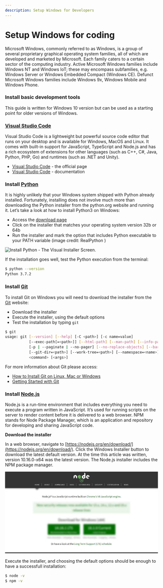 ```yaml
---
description: Setup Windows for Developers
---
```


# Setup Windows for coding

Microsoft Windows, commonly referred to as Windows, is a group of several proprietary graphical operating system families, all of which are developed and marketed by Microsoft. Each family caters to a certain sector of the computing industry. Active Microsoft Windows families include Windows NT and Windows IoT; these may encompass subfamilies, e.g. Windows Server or Windows Embedded Compact \(Windows CE\). Defunct Microsoft Windows families include Windows 9x, Windows Mobile and Windows Phone.

### 

### Install basic development tools

This guide is written for Windows 10 version but can be used as a starting point for older versions of Windows.



### [Visual Studio Code](https://code.visualstudio.com/)

Visual Studio Code is a lightweight but powerful source code editor that runs on your desktop and is available for Windows, MacOS and Linux. It comes with built-in support for JavaScript, TypeScript and Node.js and has a rich ecosystem of extensions for other languages \(such as C++, C\#, Java, Python, PHP, Go\) and runtimes \(such as .NET and Unity\). 

* [Visual Studio Code](https://code.visualstudio.com/) - the official page
* [Visual Studio Code](https://code.visualstudio.com/docs) - documentation

### 

### Install [Python](https://www.python.org)

It is highly unlikely that your Windows system shipped with Python already installed. Fortunately, installing does not involve much more than downloading the Python installer from the python.org website and running it. Let’s take a look at how to install Python3 on Windows:

* Access the [download page](https://www.python.org/downloads/windows/)
* Click on the installer that matches your operating system version 32b or 64b
* Run the installer and mark the option that includes Python executable to your PATH variable \(image credit: RealPython \)

![Install Python - The Visual Installer Screen.](https://files.realpython.com/media/win-install-dialog.40e3ded144b0.png)

If the installation goes well, test the Python execution from the terminal:

```bash
$ python --version
Python 3.7.2
```

### 

### Install [Git](https://git-scm.com/downloads)

To install Git on Windows you will need to download the installer from the [Git](https://git-scm.com/downloads) website:

* Download the installer
* Execute the installer, using the default options
* Test the installation by typing `git`  

```bash
$ git
usage: git [--version] [--help] [-C <path>] [-c name=value]
           [--exec-path[=<path>]] [--html-path] [--man-path] [--info-path]
           [-p | --paginate | --no-pager] [--no-replace-objects] [--bare]
           [--git-dir=<path>] [--work-tree=<path>] [--namespace=<name>]
           <command> [<args>]
```

For more information about Git please access:

* [How to Install Git on Linux, Mac or Windows](https://www.linode.com/docs/development/version-control/how-to-install-git-on-linux-mac-and-windows/)
* [Getting Started with Git](https://www.linode.com/docs/development/version-control/how-to-configure-git/)

### 

### Install [Node.js](https://nodejs.org/en/)

Node.js is a run-time environment that includes everything you need to execute a program written in JavaScript. It’s used for running scripts on the server to render content before it is delivered to a web browser. NPM stands for Node Package Manager, which is an application and repository for developing and sharing JavaScript code.

**Download the installer**

In a web browser, navigate to [https://nodejs.org/en/download/](https://nodejs.org/en/download/). Click the Windows Installer button to download the latest default version. At the time this article was written, version 10.16.0-x64 was the latest version. The Node.js installer includes the NPM package manager.

![NodeJs - Donwload Page.](../../.gitbook/assets/programming-kit-nodejs.jpg)

Execute the installer, and choosing the default options should be enough to have a successfull installation:

```bash
$ node -v
$ npm -v
```



